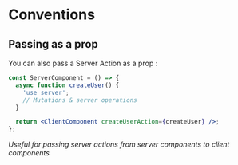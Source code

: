 <!-- .slide: class="two-column with-code " -->

# Conventions

## Passing as a prop

You can also pass a Server Action as a prop : <br/>

```jsx
const ServerComponent = () => {
  async function createUser() {
    'use server';
    // Mutations & server operations
  }

  return <ClientComponent createUserAction={createUser} />;
};
```

_Useful for passing server actions from server components to client components_
